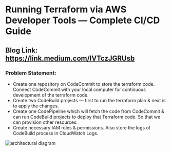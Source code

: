 # Running Terraform via AWS Developer Tools — Complete CI/CD Guide

## Blog Link: https://link.medium.com/IVTczJGRUsb

### Problem Statement:

- Create one repository on CodeCommit to store the terraform code. Connect CodeCommit with your local computer for continuous development of the terraform code.
- Create two CodeBuild projects — first to run the terraform plan & next is to apply the changes.
- Create one CodePipeline which will fetch the code from CodeCommit & can run CodeBuild projects to deploy that Terraform code. So that we can provision other resources.
- Create necessary IAM roles & permissions. Also store the logs of CodeBuild process in CloudWatch Logs.

![architectural diagram](https://miro.medium.com/max/1400/1*nVjnELWrsY-KeoTT61QDNw.png)
